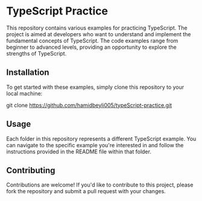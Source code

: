 # TypeScript Practice

This repository contains various examples for practicing TypeScript. The project is aimed at developers who want to understand and implement the fundamental concepts of TypeScript. The code examples range from beginner to advanced levels, providing an opportunity to explore the strengths of TypeScript.


## Installation

To get started with these examples, simply clone this repository to your local machine:

git clone https://github.com/hamidbeyli005/typeScript-practice.git


## Usage

Each folder in this repository represents a different TypeScript example. You can navigate to the specific example you're interested in and follow the instructions provided in the README file within that folder.

## Contributing

Contributions are welcome! If you'd like to contribute to this project, please fork the repository and submit a pull request with your changes.
